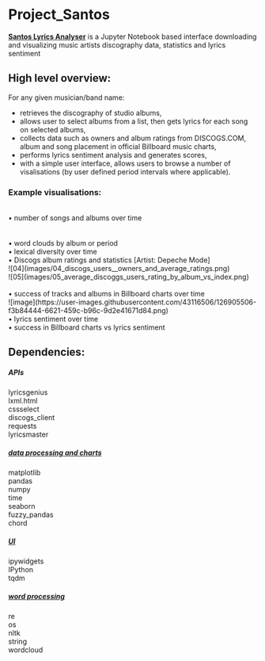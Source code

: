 # Project_Santos

<b><u>Santos Lyrics Analyser</u></b> is a Jupyter Notebook based interface downloading and visualizing music artists discography data, statistics and lyrics sentiment

## High level overview:

For any given musician/band name: <br>
   - retrieves the discography of studio albums, <br>
   - allows user to select albums from a list, then gets lyrics for each song on selected albums,<br>
   - collects data such as owners and album ratings from DISCOGS.COM, album and song placement in official Billboard music charts,<br>
   - performs lyrics sentiment analysis and generates scores, <br>
   - with a simple user interface, allows users to browse a number of visalisations (by user defined period intervals where applicable). 
   
<h3> Example visualisations: </h3><br>
      • number of songs and albums over time<br><br><br> 
      • word clouds by album or period <br> 
      • lexical diversity over time <br> 
      • Discogs album ratings and statistics [Artist: Depeche Mode]<br>
      ![04](images/04_discogs_users__owners_and_average_ratings.png)<br>
      ![05](images/05_average_discoggs_users_rating_by_album_vs_index.png)
<br>
<br>
      • success of tracks and albums in Billboard charts over time<br>
      ![image](https://user-images.githubusercontent.com/43116506/126905506-f3b84444-6621-459c-b96c-9d2e41671d84.png)<br>
      • lyrics sentiment over time <br>
      • success in Billboard charts vs lyrics sentiment <br>
   

## Dependencies:

<h5><i>APIs</i></h5>
lyricsgenius<br>
lxml.html<br>
cssselect<br>
discogs_client<br>
requests<br>
lyricsmaster<br>

<h5><u><i>data processing and charts</i></u></h5>
matplotlib<br>
pandas<br>
numpy<br>
time<br>
seaborn<br>
fuzzy_pandas<br>
chord<br>

<h5><u><i>UI</i></u></h5>
ipywidgets<br>
IPython<br>
tqdm<br>

<h5><u><i>word processing</i></u></h5>
re<br>
os<br>
nltk<br>
string<br>
wordcloud<br>
